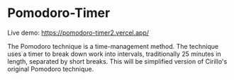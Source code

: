 # Pomodoro-Timer

Live demo: https://pomodoro-timer2.vercel.app/

The Pomodoro technique is a time-management method. The
                technique uses a timer to break down work into intervals,
                traditionally 25 minutes in length, separated by short breaks.
                This will be simplified version of Cirillo's original Pomodoro
                technique.
